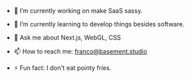 - 🔭 I’m currently working on make SaaS sassy.
- 🌱 I’m currently learning to develop things besides software.
- 💬 Ask me about Next.js, WebGL, CSS
- 📫 How to reach me: franco@basement.studio

- ⚡ Fun fact: I don't eat pointy fries.
